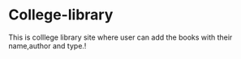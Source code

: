 # College-library
This is colllege library site where user can add the books with their name,author and type.!

